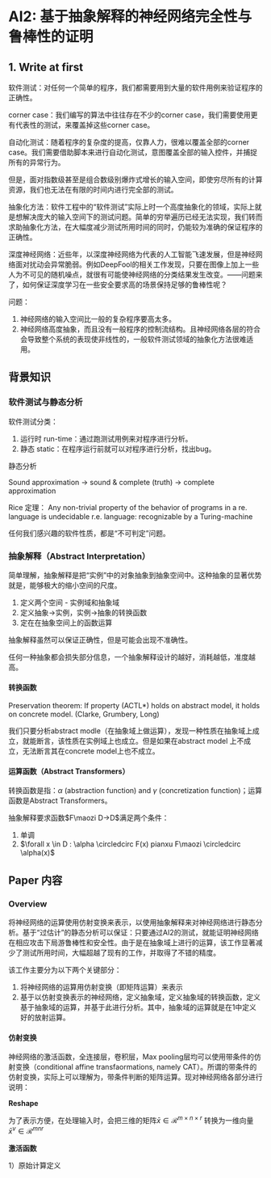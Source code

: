 # AI2: 基于抽象解释的神经网络完全性与鲁棒性的证明

## 1. Write at first

软件测试：对任何一个简单的程序，我们都需要用到大量的软件用例来验证程序的正确性。

corner case：我们编写的算法中往往存在不少的corner case，我们需要使用更有代表性的测试，来覆盖掉这些corner case。

自动化测试：随着程序的复杂度的提高，仅靠人力，很难以覆盖全部的corner case。我们需要借助脚本来进行自动化测试，意图覆盖全部的输入控件，并捕捉所有的异常行为。

但是，面对指数级甚至是组合数级别爆炸式增长的输入空间，即使穷尽所有的计算资源，我们也无法在有限的时间内进行完全部的测试。

抽象化方法：软件工程中的“软件测试”实际上时一个高度抽象化的领域，实际上就是想解决庞大的输入空间下的测试问题。简单的穷举遍历已经无法实现，我们转而求助抽象化方法，在大幅度减少测试所用时间的同时，仍能较为准确的保证程序的正确性。

深度神经网络：近些年，以深度神经网络为代表的人工智能飞速发展，但是神经网络面对扰动会异常脆弱。例如DeepFool的相关工作发现，只要在图像上加上一些人为不可见的随机噪点，就很有可能使神经网络的分类结果发生改变。——问题来了，如何保证深度学习在一些安全要求高的场景保持足够的鲁棒性呢？

问题：
1. 神经网络的输入空间比一般的复杂程序要高太多。
2. 神经网络高度抽象，而且没有一般程序的控制流结构。且神经网络各层的符合会导致整个系统的表现使非线性的，一般软件测试领域的抽象化方法很难适用。

## 背景知识

### 软件测试与静态分析

软件测试分类：
1. 运行时 run-time：通过跑测试用例来对程序进行分析。
2. 静态 static：在程序运行前就可以对程序进行分析，找出bug。

静态分析

Sound approximation -> sound & complete (truth) -> complete approximation

Rice 定理： Any non-trivial property of the behavior of programs in a re. language is undecidable r.e. language: recognizable by a Turing-machine

任何我们感兴趣的软件性质，都是“不可判定”问题。

### 抽象解释（Abstract Interpretation）

简单理解，抽象解释是把“实例”中的对象抽象到抽象空间中。这种抽象的显著优势就是，能够极大的缩小空间的尺度。

1. 定义两个空间 - 实例域和抽象域
2. 定义抽象->实例，实例->抽象的转换函数
3. 定在在抽象空间上的函数运算

抽象解释虽然可以保证正确性，但是可能会出现不准确性。

任何一种抽象都会损失部分信息，一个抽象解释设计的越好，消耗越低，准度越高。

#### 转换函数

Preservation theorem: If property (ACTL*) holds on abstract model, it holds on concrete model. (Clarke, Grumbery, Long)

我们只要分析abstract modle（在抽象域上做运算），发现一种性质在抽象域上成立，就能断言，该性质在实例域上也成立。但是如果在abstract model 上不成立，无法断言其在concrete model上也不成立。

#### 运算函数（Abstract Transformers）

转换函数是指：$\alpha$ (abstraction function) and $\gamma$ (concretization function)；运算函数是Abstract Transformers。

抽象解释要求函数$F\maozi D->D$满足两个条件：
1. 单调
2. $\forall x \in D : \alpha \circledcirc F(x) pianxu F\maozi \circledcirc \alpha(x)$

## Paper 内容

### Overview

将神经网络的运算使用仿射变换来表示，以使用抽象解释来对神经网络进行静态分析。基于“过估计”的静态分析可以保证：只要通过AI2的测试，就能证明神经网络在相应攻击下局游鲁棒性和安全性。由于是在抽象域上进行的运算，该工作显著减少了测试所用时间，大幅超越了现有的工作，并取得了不错的精度。

该工作主要分为以下两个关键部分：
1. 将神经网络的运算用仿射变换（即矩阵运算）来表示
2. 基于以仿射变换表示的神经网络，定义抽象域，定义抽象域的转换函数，定义基于抽象域的运算，并基于此进行分析。其中，抽象域的运算就是在1中定义好的放射运算。

#### 仿射变换

神经网络的激活函数，全连接层，卷积层，Max pooling层均可以使用带条件的仿射变换（conditional affine transfaormations, namely CAT）。所谓的带条件的仿射变换，实际上可以理解为，带条件判断的矩阵运算。现对神经网络各部分进行说明：

**Reshape**

为了表示方便，在处理输入时，会把三维的矩阵$\bar{x} \in \mathcal{R}^{m\times n\times r}$ 转换为一维向量$\bar{x}^v \in \mathcal{R}^{mnr}$

**激活函数**

1）原始计算定义










